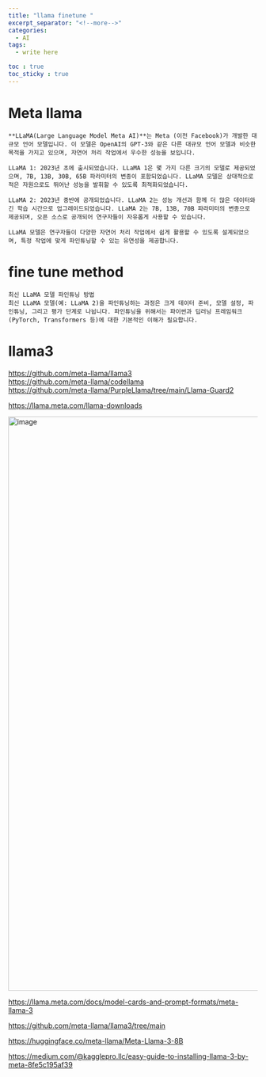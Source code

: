 ```yaml
---
title: "llama finetune "
excerpt_separator: "<!--more-->"
categories:
  - AI
tags:
  - write here

toc : true
toc_sticky : true
---
```


# Meta llama
```
**LLaMA(Large Language Model Meta AI)**는 Meta (이전 Facebook)가 개발한 대규모 언어 모델입니다. 이 모델은 OpenAI의 GPT-3와 같은 다른 대규모 언어 모델과 비슷한 목적을 가지고 있으며, 자연어 처리 작업에서 우수한 성능을 보입니다.

LLaMA 1: 2023년 초에 출시되었습니다. LLaMA 1은 몇 가지 다른 크기의 모델로 제공되었으며, 7B, 13B, 30B, 65B 파라미터의 변종이 포함되었습니다. LLaMA 모델은 상대적으로 적은 자원으로도 뛰어난 성능을 발휘할 수 있도록 최적화되었습니다.

LLaMA 2: 2023년 중반에 공개되었습니다. LLaMA 2는 성능 개선과 함께 더 많은 데이터와 긴 학습 시간으로 업그레이드되었습니다. LLaMA 2는 7B, 13B, 70B 파라미터의 변종으로 제공되며, 오픈 소스로 공개되어 연구자들이 자유롭게 사용할 수 있습니다.

LLaMA 모델은 연구자들이 다양한 자연어 처리 작업에서 쉽게 활용할 수 있도록 설계되었으며, 특정 작업에 맞게 파인튜닝할 수 있는 유연성을 제공합니다.
```

# fine tune method
```
최신 LLaMA 모델 파인튜닝 방법
최신 LLaMA 모델(예: LLaMA 2)을 파인튜닝하는 과정은 크게 데이터 준비, 모델 설정, 파인튜닝, 그리고 평가 단계로 나뉩니다. 파인튜닝을 위해서는 파이썬과 딥러닝 프레임워크(PyTorch, Transformers 등)에 대한 기본적인 이해가 필요합니다.
```


# llama3
https://github.com/meta-llama/llama3   
https://github.com/meta-llama/codellama    
https://github.com/meta-llama/PurpleLlama/tree/main/Llama-Guard2    

https://llama.meta.com/llama-downloads    

<img width="1160" alt="image" src="https://github.com/younlea/younlea.github.io/assets/1435846/1e39f68b-b25b-4593-8237-db8d568e8ad7">

https://llama.meta.com/docs/model-cards-and-prompt-formats/meta-llama-3    

https://github.com/meta-llama/llama3/tree/main    

https://huggingface.co/meta-llama/Meta-Llama-3-8B    

https://medium.com/@kagglepro.llc/easy-guide-to-installing-llama-3-by-meta-8fe5c195af39
